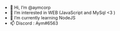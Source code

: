- 👋 Hi, I’m @aymcorp       
- 👀 I’m interested in WEB (JavaScript and MySql <3 )
- 🌱 I’m currently learning NodeJS
- 📫 Discord : Aym#6563


